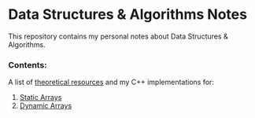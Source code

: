 # Data Structures & Algorithms Notes

This repository contains my personal notes about Data Structures & Algorithms.

### Contents:

A list of [theoretical resources](./theory/resources.md) and my C++ implementations for:

1. [Static Arrays](./code/arrays)
2. [Dynamic Arrays](./code/vectors)
